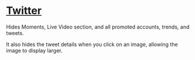 # [Twitter](https://twitter.com)
Hides Moments, Live Video section, and all promoted accounts, trends, and tweets.

It also hides the tweet details when you click on an image, allowing the image to display larger.
